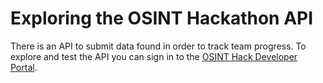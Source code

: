 # Exploring the OSINT Hackathon API

There is an API to submit data found in order to track team progress. 
To explore and test the API you can sign in to the [OSINT Hack Developer Portal](https://osinthack-api.developer.azure-api.net).
